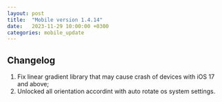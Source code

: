 ```yaml
---
layout: post
title:  "Mobile version 1.4.14"
date:   2023-11-29 10:00:00 +0300
categories: mobile_update
---
```


Changelog
---
1. Fix linear gradient library that may cause crash of devices with iOS 17 and above;
2. Unlocked all orientation accordint with auto rotate os system settings.
